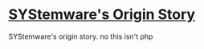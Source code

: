 # [SYStemware's Origin Story](http://systemware.ga/download-latest/)
SYStemware's origin story. no this isn't php
